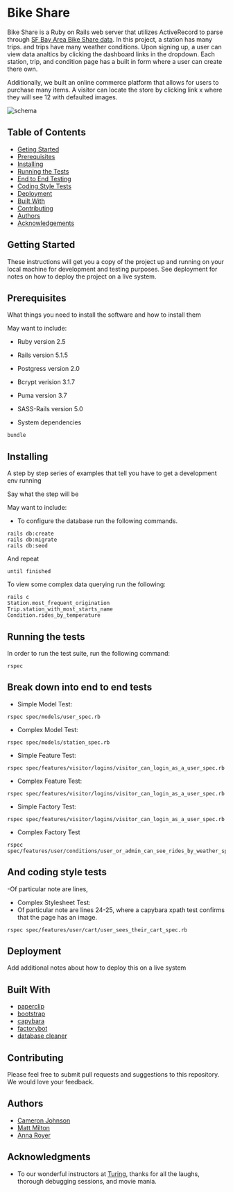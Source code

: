 # Bike Share

Bike Share is a Ruby on Rails web server that utilizes ActiveRecord to parse through [SF Bay Area Bike Share data](https://www.kaggle.com/benhamner/sf-bay-area-bike-share/data). In this project, a station has many trips. and trips have many weather conditions. Upon signing up, a user can view data analtics by clicking the dashboard links in the dropdown. Each station, trip, and condition page has a built in form where a user can create there own.

Additionally, we built an online commerce platform that allows for users to purchase many items. A visitor can locate the store by clicking link x where they will see 12 with defaulted images.  

![schema](https://i.imgur.com/2NsFqq6.png)
## Table of Contents
- [Geting Started](#getting-started)
- [Prerequisites](#prequisites)
- [Installing](#installing)
- [Running the Tests](#running-the-tests)
- [End to End Testing](#break-down-into-end-to-end-tests)
- [Coding Style Tests](#and-coding-style-tests)
- [Deployment](#deployment)
- [Built With](#built-with)
- [Contributing](#contributing)
- [Authors](#authors)
- [Acknowledgements](#acknowledgments)

## Getting Started

These instructions will get you a copy of the project up and running on your local machine for development and testing purposes. See deployment for notes on how to deploy the project on a live system.

## Prerequisites

What things you need to install the software and how to install them

May want to include:

* Ruby version 2.5
* Rails version 5.1.5
* Postgress version 2.0
* Bcrypt verision 3.1.7  
* Puma version 3.7
* SASS-Rails version 5.0

* System dependencies

```
bundle
```

## Installing

A step by step series of examples that tell you have to get a development env running

Say what the step will be

May want to include:
* To configure the database run the following commands.

```
rails db:create
rails db:migrate
rails db:seed
```

And repeat

```
until finished
```

To view some complex data querying run the following:
```
rails c
Station.most_frequent_origination
Trip.station_with_most_starts_name
Condition.rides_by_temperature
```
## Running the tests
In order to run the test suite, run the following command:
```
rspec
```
## Break down into end to end tests

* Simple Model Test:
```
rspec spec/models/user_spec.rb
```

* Complex Model Test:
```
rspec spec/models/station_spec.rb
```

* Simple Feature Test:
```
rspec spec/features/visitor/logins/visitor_can_login_as_a_user_spec.rb
```

* Complex Feature Test:
```
rspec spec/features/visitor/logins/visitor_can_login_as_a_user_spec.rb
```


* Simple Factory Test:
```
rspec spec/features/visitor/logins/visitor_can_login_as_a_user_spec.rb
```

* Complex Factory Test
```
rspec spec/features/user/conditions/user_or_admin_can_see_rides_by_weather_spec.rb
```

## And coding style tests

-Of particular note are lines,

* Complex Stylesheet Test:
* Of particular note are lines 24-25, where a capybara xpath test confirms that the page has an image.

```
rspec spec/features/user/cart/user_sees_their_cart_spec.rb
```

## Deployment

Add additional notes about how to deploy this on a live system


## Built With

* [paperclip](https://github.com/thoughtbot/paperclip)
* [bootstrap](https://github.com/twbs/bootstrap)
* [capybara](https://github.com/teamcapybara/capybara)
* [factorybot](https://github.com/thoughtbot/factory_bot)
* [database cleaner](https://github.com/DatabaseCleaner/database_cleaner)

## Contributing

Please feel free to submit pull requests and suggestions to this repository. We would love your feedback.

## Authors

* [Cameron Johnson](https://github.com/slimecog)
* [Matt Milton](https://github.com/mgmilton)
* [Anna Royer](https://github.com/annaroyer)

## Acknowledgments

* To our wonderful instructors at [Turing](https://github.com/turingschool), thanks for all the laughs, thorough debugging sessions, and movie mania.
